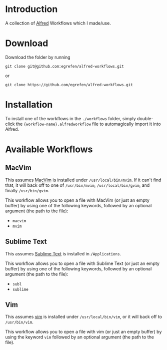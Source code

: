 Introduction
============

A collection of [Alfred](http://www.alfredapp.com/) Workflows which I made/use.

Download
========

Download the folder by running

    git clone git@github.com:egrefen/alfred-workflows.git

or

    git clone https://github.com/egrefen/alfred-workflows.git

Installation
============

To install one of the workflows in the `./workflows` folder, simply double-click the `{workflow-name}.alfredworkflow` file to automagically import it into Alfred.

Available Workflows
===================

MacVim
------

This assumes [MacVim](https://code.google.com/p/macvim/) is installed under `/usr/local/bin/mvim`. If it can't find that, it will back off to one of `/usr/bin/mvim`, `/usr/local/bin/gvim`, and finally `/usr/bin/gvim`.

This workflow allows you to open a file with MacVim (or just an empty buffer) by using one of the following keywords, followed by an optional argument (the path to the file):

* `macvim`
* `mvim`

Sublime Text
------------

This assumes [Sublime Text](http://www.sublimetext.com/) is installed in `/Applications`.

This workflow allows you to open a file with Sublime Text (or just an empty buffer) by using one of the following keywords, followed by an optional argument (the path to the file):

* `subl`
* `sublime`

Vim
------

This assumes [vim](http://www.vim.org/) is installed under `/usr/local/bin/vim`, or it will back off to `/usr/bin/vim`.

This workflow allows you to open a file with vim (or just an empty buffer) by using the keyword `vim` followed by an optional argument (the path to the file).
